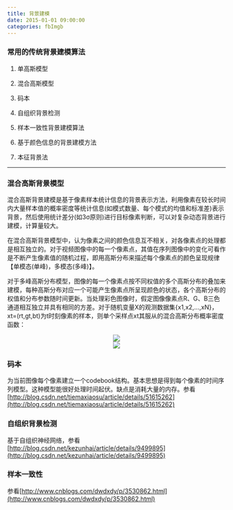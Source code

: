```yaml
---
title: 背景建模
date: 2015-01-01 09:00:00
categories: fbImgb
---
```


<script type="text/javascript" src="http://cdn.mathjax.org/mathjax/latest/MathJax.js?config=default"></script>

### 常用的传统背景建模算法

1. 单高斯模型

2. 混合高斯模型

3. 码本

4. 自组织背景检测

5. 样本一致性背景建模算法

6. 基于颜色信息的背景建模方法

7. 本征背景法

---

### 混合高斯背景模型

   混合高斯背景建模是基于像素样本统计信息的背景表示方法，利用像素在较长时间内大量样本值的概率密度等统计信息(如模式数量、每个模式的均值和标准差)表示背景，然后使用统计差分(如3σ原则)进行目标像素判断，可以对复杂动态背景进行建模，计算量较大。

   在混合高斯背景模型中，认为像素之间的颜色信息互不相关，对各像素点的处理都是相互独立的。对于视频图像中的每一个像素点，其值在序列图像中的变化可看作是不断产生像素值的随机过程，即用高斯分布来描述每个像素点的颜色呈现规律【单模态(单峰)，多模态(多峰)】。

   对于多峰高斯分布模型，图像的每一个像素点按不同权值的多个高斯分布的叠加来建模，每种高斯分布对应一个可能产生像素点所呈现颜色的状态，各个高斯分布的权值和分布参数随时间更新。当处理彩色图像时，假定图像像素点R、G、B三色通道相互独立并具有相同的方差。对于随机变量X的观测数据集{x1,x2,…,xN}，xt=(rt,gt,bt)为t时刻像素的样本，则单个采样点xt其服从的混合高斯分布概率密度函数：

   <center><img src="{{ site.baseurl }}/images/pdBase/imgb_background1.png"></center>

   <center><img src="{{ site.baseurl }}/images/pdBase/imgb_background2.png"></center>
   
### 码本

   为当前图像每个像素建立一个codebook结构。基本思想是得到每个像素的时间序列模型。这种模型能很好处理时间起伏。缺点是消耗大量的内存。参看[http://blog.csdn.net/tiemaxiaosu/article/details/51615262](http://blog.csdn.net/tiemaxiaosu/article/details/51615262)

### 自组织背景检测

   基于自组织神经网络，参看[http://blog.csdn.net/kezunhai/article/details/9499895](http://blog.csdn.net/kezunhai/article/details/9499895)

### 样本一致性

   参看[http://www.cnblogs.com/dwdxdy/p/3530862.html](http://www.cnblogs.com/dwdxdy/p/3530862.html)

   